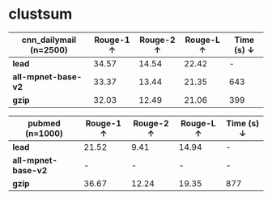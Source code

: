 # clustsum

| cnn_dailymail (n=2500)            | Rouge-1 ↑ | Rouge-2 ↑ | Rouge-L ↑ | Time (s) ↓ |
|-----------------------------------|-----------|-----------|-----------|------------|
| **lead**                          | 34.57     | 14.54     | 22.42     | -          |
| **all-mpnet-base-v2**             | 33.37     | 13.44     | 21.35     | 643        |
| **gzip**                          | 32.03     | 12.49     | 21.06     | 399        |


| pubmed (n=1000)                   | Rouge-1 ↑ | Rouge-2 ↑ | Rouge-L ↑ | Time (s) ↓ |
|-----------------------------------|-----------|-----------|-----------|------------|
| **lead**                          | 21.52     | 9.41      | 14.94     | -          |
| **all-mpnet-base-v2**             | -     | -     | -     | -      |
| **gzip**                          | 36.67     | 12.24     | 19.35     | 877        |
